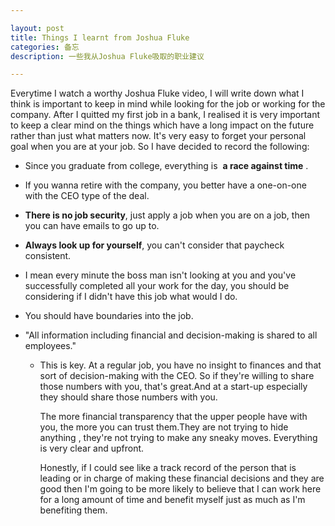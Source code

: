 ```yaml
---

layout: post
title: Things I learnt from Joshua Fluke
categories: 备忘
description: 一些我从Joshua Fluke吸取的职业建议

---
```




Everytime I watch a worthy Joshua Fluke video, I will write down what I think is important to keep in mind while looking for the job or working for the company. After I quitted my first job in a bank, I realised it is very important to keep a clear mind on the things which have a long impact on the future rather than just what matters now. It's very easy to forget your personal goal when you are at your job. So I have decided to record the following:

- Since you graduate from college, everything is  **a race against time** .

- If you wanna retire with the company, you better have a one-on-one with the CEO type of the deal.

- **There is no job security**, just apply a job when you are on a job, then you can have emails to go up to.

- **Always look up for yourself**,  you can't consider that paycheck consistent.

- I mean every minute the boss man isn't looking at you and you've successfully completed all your work for the day, you should be considering if I didn't have this job what would I do.

- You should have boundaries into the job.

- "All information including financial and decision-making is shared to all employees."

  - This is key. At a regular job, you have no insight to finances and that sort of decision-making with the CEO. So if they're willing to share those numbers with you, that's great.And at a start-up especially they should share those numbers with you.

    The more financial transparency that the upper people have with you, the more you can trust them.They are not trying to hide anything , they're not trying to make any sneaky moves. Everything is very clear and upfront.

    Honestly, if I could see like a track record of the person that is leading or in charge of making these financial decisions and they are good then I'm going to be more likely to believe that I can work here for a long amount of time and benefit myself just as much as I'm benefiting them.

